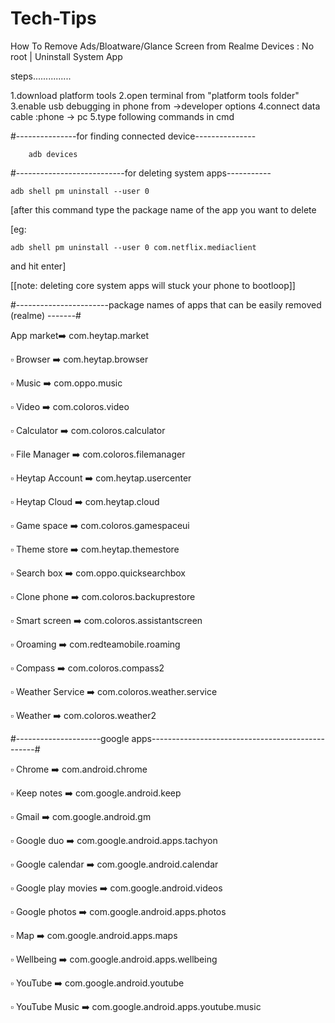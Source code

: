 # Tech-Tips
How To Remove Ads/Bloatware/Glance Screen from Realme Devices : No root | Uninstall System App

steps...............

1.download platform tools 
2.open terminal from "platform tools folder"
3.enable usb debugging in phone from ->developer options
4.connect data cable :phone -> pc
5.type following commands in cmd

#---------------for finding connected device--------------- 
	

		adb devices





#---------------------------for deleting system apps-----------

	adb shell pm uninstall --user 0 

[after this command type the package name of the app you want to delete


[eg: 	

	adb shell pm uninstall --user 0 com.netflix.mediaclient

and hit enter]

[[note: deleting core system apps will stuck your phone to bootloop]]



#-----------------------package names of apps that can be easily removed (realme) -------#

 App market➡️ com.heytap.market
 
▫️ Browser ➡️ com.heytap.browser

▫️ Music ➡️ com.oppo.music

▫️ Video ➡️ com.coloros.video

▫️ Calculator ➡️ com.coloros.calculator

▫️ File Manager ➡️ com.coloros.filemanager

▫️ Heytap Account ➡️ com.heytap.usercenter

▫️ Heytap Cloud ➡️ com.heytap.cloud

▫️ Game space ➡️ com.coloros.gamespaceui

▫️ Theme store ➡️ com.heytap.themestore

▫️ Search box ➡️ com.oppo.quicksearchbox

▫️ Clone phone ➡️ com.coloros.backuprestore

▫️ Smart screen ➡️ com.coloros.assistantscreen

▫️ Oroaming ➡️ com.redteamobile.roaming

▫️ Compass ➡️ com.coloros.compass2

▫️ Weather Service ➡️ com.coloros.weather.service

▫️ Weather ➡️ com.coloros.weather2

#---------------------google apps-------------------------------------------------#


▫️ Chrome ➡️ com.android.chrome

▫️ Keep notes ➡️ com.google.android.keep

▫️ Gmail ➡️ com.google.android.gm

▫️ Google duo ➡️ com.google.android.apps.tachyon

▫️ Google calendar ➡️ com.google.android.calendar

▫️ Google play movies ➡️ com.google.android.videos

▫️ Google photos ➡️ com.google.android.apps.photos

▫️ Map ➡️ com.google.android.apps.maps

▫️ Wellbeing ➡️ com.google.android.apps.wellbeing

▫️ YouTube ➡️ com.google.android.youtube

▫️ YouTube Music ➡️ com.google.android.apps.youtube.music




